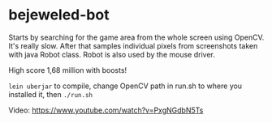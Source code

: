 # bejeweled-bot

Starts by searching for the game area from the whole screen using OpenCV. It's really slow. After that samples individual pixels from screenshots taken with java Robot class. Robot is also used by the mouse driver.

High score 1,68 million with boosts!

`lein uberjar` to compile, change OpenCV path in run.sh to where you installed it, then `./run.sh`

Video: https://www.youtube.com/watch?v=PxgNGdbN5Ts

